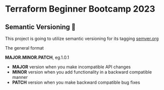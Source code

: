 # Terraform Beginner Bootcamp 2023

## Semantic Versioning :mage:

This project is going to utilize semantic versioning for its tagging [semver.org](https://semver.org/)

The general format

**MAJOR.MINOR.PATCH**, eg.1.0.1

- **MAJOR** version when you make incompatible API changes
- **MINOR** version when you add functionality in a backward compatible manner
- **PATCH** version when you make backward compatible bug fixes
